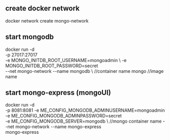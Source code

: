 ## create docker network
docker network create mongo-network

## start mongodb
docker run -d \
-p 27017:27017 \
-e MONGO_INITDB_ROOT_USERNAME=mongoadmin \ 
-e MONGO_INITDB_ROOT_PASSWORD=secret \
--net mongo-network
--name mongodb \ //container name
mongo //image name

## start mongo-express (mongoUI)
docker run -d \
-p 8081:8081
-e ME_CONFIG_MONGODB_ADMINUSERNAME=mongoadmin
-e ME_CONFIG_MONGODB_ADMINPASSWORD=secret \
-e ME_CONFIG_MONGODB_SERVER=mongodb \ //mongo container name
--net mongo-network
--name mongo-express \
mongo-express
